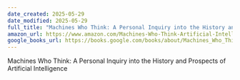 ```yaml
---
date_created: 2025-05-29
date_modified: 2025-05-29
full_title: "Machines Who Think: A Personal Inquiry into the History and Prospects of Artificial Intelligence"
amazon_url: https://www.amazon.com/Machines-Who-Think-Artificial-Intelligence/dp/1568812051
google_books_url: https://books.google.com/books/about/Machines_Who_Think.html?id=KMj1EAAAQBAJ
---
```


Machines Who Think: A Personal Inquiry into the History and Prospects of Artificial Intelligence